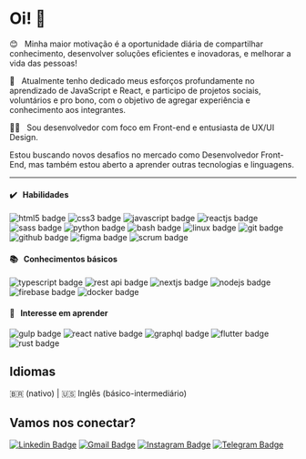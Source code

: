 # Oi! 👋

😊 &nbsp; Minha maior motivação é a oportunidade diária de compartilhar conhecimento, desenvolver soluções eficientes e inovadoras, e melhorar a vida das pessoas!

🚀 &nbsp; Atualmente tenho dedicado meus esforços profundamente no aprendizado de JavaScript e React, e participo de projetos sociais, voluntários e pro bono, com o objetivo de agregar experiência e conhecimento aos integrantes.

👨‍💻 &nbsp; Sou desenvolvedor com foco em Front-end e entusiasta de UX/UI Design.

Estou buscando novos desafios no mercado como Desenvolvedor Front-End, mas também estou aberto a aprender outras tecnologias e linguagens.

---

#### ✔️ &nbsp; Habilidades

<img src="https://img.shields.io/badge/html5-E34F26?style=for-the-badge&logo=html5&logoColor=fafafa" alt="html5 badge"> <img src="https://img.shields.io/badge/css3-1572B6?style=for-the-badge&logo=css3&logoColor=fafafa" alt="css3 badge"> <img src="https://img.shields.io/badge/javascript-F7DF1E?style=for-the-badge&logo=javascript&logoColor=0d1117" alt="javascript badge"> <img src="https://img.shields.io/badge/react-61DAFB?style=for-the-badge&logo=react&logoColor=0d1117" alt="reactjs badge"> <img src="https://img.shields.io/badge/sass-CC6699?style=for-the-badge&logo=sass&logoColor=fafafa" alt="sass badge"> <img src="https://img.shields.io/badge/python-3776AB?style=for-the-badge&logo=python&logoColor=fafafa" alt="python badge"> <img src="https://img.shields.io/badge/shell_script-4EAA25?style=for-the-badge&logo=gnu-bash&logoColor=fafafa" alt="bash badge"> <img src="https://img.shields.io/badge/linux-FCC624?style=for-the-badge&logo=linux&logoColor=0d1117" alt="linux badge"> <img src="https://img.shields.io/badge/git-F05032?style=for-the-badge&logo=git&logoColor=fafafa" alt="git badge"> <img src="https://img.shields.io/badge/github-0d1117?style=for-the-badge&logo=github&logoColor=fafafa" alt="github badge"> <img src="https://img.shields.io/badge/figma-F24E1E?style=for-the-badge&logo=figma&logoColor=fafafa" alt="figma badge"> <img src="https://img.shields.io/badge/scrum-0d1117?style=for-the-badge&logo=scrum&logoColor=fafafa" alt="scrum badge">

#### 📚 &nbsp; Conhecimentos básicos

<img src="https://img.shields.io/badge/typescript-3178C6?style=for-the-badge&logo=typescript&logoColor=fafafa" alt="typescript badge"> <img src="https://img.shields.io/badge/rest_api-0d1117?style=for-the-badge&logo=json&logoColor=fafafa" alt="rest api badge"> <img src="https://img.shields.io/badge/next.js-0d1117?style=for-the-badge&logo=next.js&logoColor=fafafa" alt="nextjs badge"> <img src="https://img.shields.io/badge/node.js-339933?style=for-the-badge&logo=node.js&logoColor=fafafa" alt="nodejs badge"> <img src="https://img.shields.io/badge/firebase-FFCA28?style=for-the-badge&logo=firebase&logoColor=0d1117" alt="firebase badge"> <img src="https://img.shields.io/badge/docker-2496ED?style=for-the-badge&logo=docker&logoColor=fafafa" alt="docker badge">

#### 🔎 &nbsp; Interesse em aprender

<img src="https://img.shields.io/badge/gulp-CF4647?style=for-the-badge&logo=gulp&logoColor=fafafa" alt="gulp badge"> <img src="https://img.shields.io/badge/react_native-61DAFB?style=for-the-badge&logo=react&logoColor=0d1117" alt="react native badge"> <img src="https://img.shields.io/badge/graphql-E434AA?style=for-the-badge&logo=graphql&logoColor=fafafa" alt="graphql badge"> <img src="https://img.shields.io/badge/flutter-02569B?style=for-the-badge&logo=flutter&logoColor=fafafa" alt="flutter badge"> <img src="https://img.shields.io/badge/rust-fafafa?style=for-the-badge&logo=rust&logoColor=0d1117" alt="rust badge">

## Idiomas

🇧🇷 (nativo) | 🇺🇸 Inglês (básico-intermediário)

## Vamos nos conectar?

[![Linkedin Badge](https://img.shields.io/badge/stenioas-0A66C2?style=for-the-badge&logo=linkedin&logoColor=white&link=https://www.linkedin.com/in/stenioas/)](https://www.linkedin.com/in/stenioas/)
[![Gmail Badge](https://img.shields.io/badge/stenioas-EA4335?style=for-the-badge&logo=gmail&logoColor=white&link=mailto:stenioas@gmail.com)](mailto:stenioas@gmail.com)
[![Instagram Badge](https://img.shields.io/badge/stenioas-E4405F?style=for-the-badge&logo=instagram&logoColor=white&link=https://www.instagram.com/stenioas/)](https://www.instagram.com/stenioas/)
[![Telegram Badge](https://img.shields.io/badge/stenioas-26A5E4?style=for-the-badge&logo=telegram&logoColor=white&link=https://t.me/stenioas/)](https://t.me/stenioas/)
